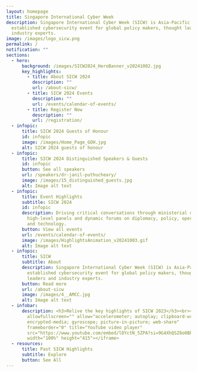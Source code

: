 ```yaml
---
layout: homepage
title: Singapore International Cyber Week
description: Singapore International Cyber Week (SICW) is Asia-Pacific’s most
  established cybersecurity event for global policy makers, thought leaders and
  industry experts.
image: /images/logo_sicw.png
permalink: /
notification: ""
sections:
  - hero:
      background: /images/SICW2024_HeroBanner_v20241002.jpg
      key_highlights:
        - title: About SICW 2024
          description: ""
          url: /about-sicw/
        - title: SICW 2024 Events
          description: ""
          url: /events/calendar-of-events/
        - title: Register Now
          description: ""
          url: /registration/
  - infopic:
      title: SICW 2024 Guests of Honour
      id: infopic
      image: /images/Home_Page_GOH.jpg
      alt: SICW 2024 guests of honour
  - infopic:
      title: SICW 2024 Distinguished Speakers & Guests
      id: infopic
      button: See all speakers
      url: /speakers/dr-janil-puthucheary/
      image: /images/15_distinguished_guests.jpg
      alt: Image alt text
  - infopic:
      title: Event Highlights
      subtitle: SICW 2024
      id: infopic
      description: Driving critical conversations through ministerial dialogues,
        high-level panels and dynamic forums on diplomacy, policy, operations
        and technology.
      button: View all events
      url: /events/calendar-of-events/
      image: /images/HighlightsAnimation_v20241003.gif
      alt: Image alt text
  - infopic:
      title: SICW
      subtitle: About
      description: Singapore International Cyber Week (SICW) is Asia-Pacific’s most
        established cybersecurity event for global policy makers, thought
        leaders and industry experts.
      button: Read more
      url: /about-sicw
      image: /images/4__AMCC.jpg
      alt: Image alt text
  - infobar:
      description: <h3>Relive the key highlights of SICW 2023</h3><br><iframe
        allowfullscreen="" allow="accelerometer; autoplay; clipboard-write;
        encrypted-media; gyroscope; picture-in-picture; web-share"
        frameborder="0" title="YouTube video player"
        src="https://www.youtube.com/embed/lDYctN_5ZPA?si=9G4XhQSZ8o0BkKDH"
        width="100%" height="415"></iframe>
  - resources:
      title: Past SICW Highlights
      subtitle: Explore
      button: See All
---
```

